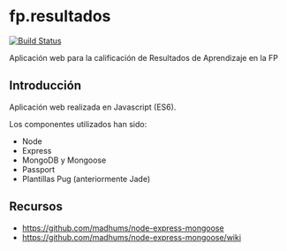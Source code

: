 # fp.resultados

[![Build Status](https://travis-ci.org/jamj2000/fp.resultados.svg?branch=master)](https://travis-ci.org/jamj2000/fp.resultados) 

Aplicación web para la calificación de Resultados de Aprendizaje en la FP

## Introducción

Aplicación web realizada en Javascript (ES6). 

Los componentes utilizados han sido:

- Node
- Express
- MongoDB y Mongoose
- Passport
- Plantillas Pug (anteriormente Jade)




## Recursos

- https://github.com/madhums/node-express-mongoose
- https://github.com/madhums/node-express-mongoose/wiki


